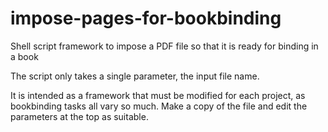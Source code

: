 # impose-pages-for-bookbinding
Shell script framework to impose a PDF file so that it is ready for binding in a book

The script only takes a single parameter, the input file name.

It is intended as a framework that must be modified for each project, as bookbinding
tasks all vary so much. Make a copy of the file and edit the parameters at the top
as suitable.
